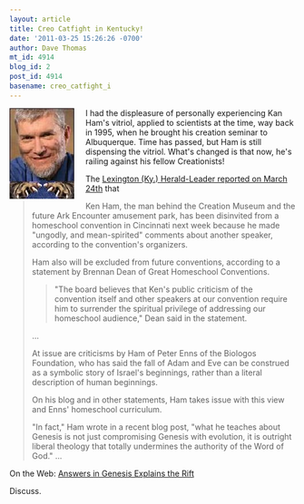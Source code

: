 ```yaml
---
layout: article
title: Creo Catfight in Kentucky!
date: '2011-03-25 15:26:26 -0700'
author: Dave Thomas
mt_id: 4914
blog_id: 2
post_id: 4914
basename: creo_catfight_i
---
```

<img src="/uploads/2011/CatHam.jpg" alt="CatHam.jpg" width="114" height="160" style="float: left; margin: 0 20px 20px 0;" class="mt-image-left" />
I had the displeasure of personally experiencing Kan Ham's vitriol, applied to scientists at the time, way back in 1995, when he brought his creation seminar to Albuquerque.  Time has passed, but Ham is still dispensing the vitriol.  What's changed is that now, he's railing against his fellow Creationists!

The [Lexington (Ky.) Herald-Leader reported on March 24th]( http://www.kentucky.com/2011/03/24/1682122/founder-of-creation-museum-banned.html) that 


> Ken Ham, the man behind the Creation Museum and the future Ark Encounter amusement park, has been disinvited from a homeschool convention in Cincinnati next week because he made "ungodly, and mean-spirited" comments about another speaker, according to the convention's organizers.
> 
> Ham also will be excluded from future conventions, according to a statement by Brennan Dean of Great Homeschool Conventions.
> 
> > "The board believes that Ken's public criticism of the convention itself and other speakers at our convention require him to surrender the spiritual privilege of addressing our homeschool audience," Dean said in the statement.
> 
>  
> 
> ...
> 
> At issue are criticisms by Ham of Peter Enns of the Biologos Foundation, who has said the fall of Adam and Eve can be construed as a symbolic story of Israel's beginnings, rather than a literal description of human beginnings.
> 
> On his blog and in other statements, Ham takes issue with this view and Enns' homeschool curriculum.
> 
> "In fact," Ham wrote in a recent blog post, "what he teaches about Genesis is not just compromising Genesis with evolution, it is outright liberal theology that totally undermines the authority of the Word of God."
> ...

On the Web: [Answers in Genesis Explains the Rift](http://www.answersingenesis.org/articles/2011/03/22/kicked-out-homeschool-conferences)

Discuss.
